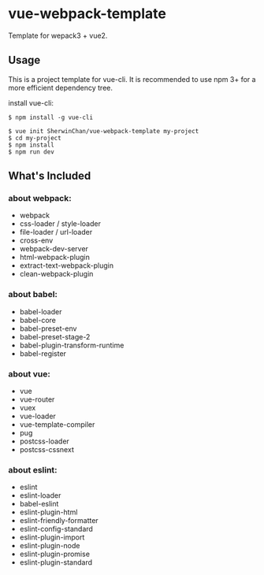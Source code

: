 # vue-webpack-template
Template for wepack3 + vue2. 

## Usage

This is a project template for vue-cli. It is recommended to use npm 3+ for a more efficient dependency tree.

install vue-cli:
```
$ npm install -g vue-cli
```

```
$ vue init SherwinChan/vue-webpack-template my-project
$ cd my-project
$ npm install
$ npm run dev
```

## What's Included

### about webpack:
- webpack 
- css-loader / style-loader
- file-loader / url-loader 
- cross-env 
- webpack-dev-server 
- html-webpack-plugin 
- extract-text-webpack-plugin
- clean-webpack-plugin

### about babel:
- babel-loader
- babel-core
- babel-preset-env 
- babel-preset-stage-2 
- babel-plugin-transform-runtime
- babel-register

### about vue:
- vue
- vue-router
- vuex
- vue-loader 
- vue-template-compiler
- pug
- postcss-loader
- postcss-cssnext

### about eslint:
- eslint
- eslint-loader
- babel-eslint
- eslint-plugin-html
- eslint-friendly-formatter
- eslint-config-standard
- eslint-plugin-import
- eslint-plugin-node
- eslint-plugin-promise
- eslint-plugin-standard